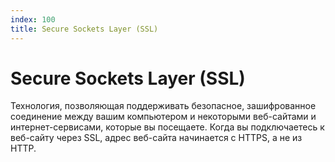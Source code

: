 ```yaml
---
index: 100
title: Secure Sockets Layer (SSL)
---
```

# Secure Sockets Layer (SSL)

Технология, позволяющая поддерживать безопасное, зашифрованное соединение между вашим компьютером и некоторыми веб-сайтами и интернет-сервисами, которые вы посещаете. Когда вы подключаетесь к веб-сайту через SSL, адрес веб-сайта начинается с HTTPS, а не из HTTP.